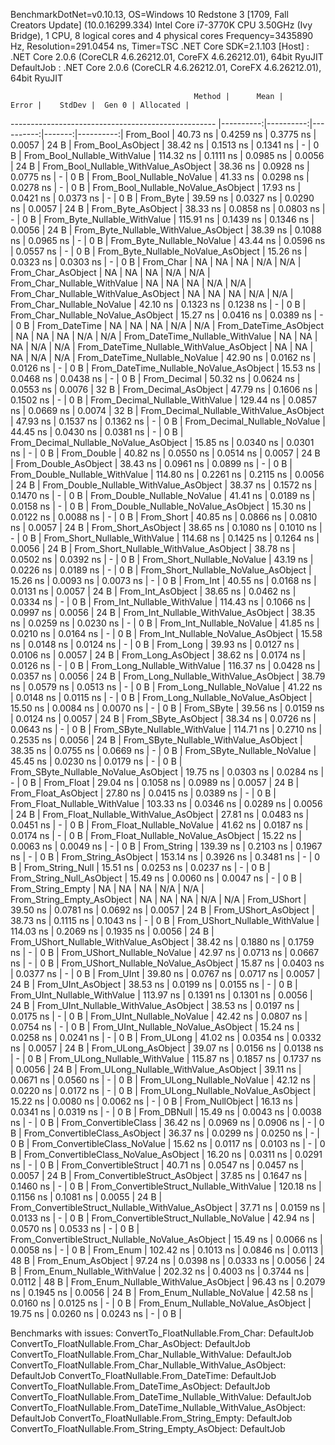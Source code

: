 
BenchmarkDotNet=v0.10.13, OS=Windows 10 Redstone 3 [1709, Fall Creators Update] (10.0.16299.334)
Intel Core i7-3770K CPU 3.50GHz (Ivy Bridge), 1 CPU, 8 logical cores and 4 physical cores
Frequency=3435890 Hz, Resolution=291.0454 ns, Timer=TSC
.NET Core SDK=2.1.103
  [Host]     : .NET Core 2.0.6 (CoreCLR 4.6.26212.01, CoreFX 4.6.26212.01), 64bit RyuJIT
  DefaultJob : .NET Core 2.0.6 (CoreCLR 4.6.26212.01, CoreFX 4.6.26212.01), 64bit RyuJIT


                                             Method |      Mean |     Error |    StdDev |  Gen 0 | Allocated |
--------------------------------------------------- |----------:|----------:|----------:|-------:|----------:|
                                          From_Bool |  40.73 ns | 0.4259 ns | 0.3775 ns | 0.0057 |      24 B |
                                 From_Bool_AsObject |  38.42 ns | 0.1513 ns | 0.1341 ns |      - |       0 B |
                       From_Bool_Nullable_WithValue | 114.32 ns | 0.1111 ns | 0.0985 ns | 0.0056 |      24 B |
              From_Bool_Nullable_WithValue_AsObject |  38.36 ns | 0.0928 ns | 0.0775 ns |      - |       0 B |
                         From_Bool_Nullable_NoValue |  41.33 ns | 0.0298 ns | 0.0278 ns |      - |       0 B |
                From_Bool_Nullable_NoValue_AsObject |  17.93 ns | 0.0421 ns | 0.0373 ns |      - |       0 B |
                                          From_Byte |  39.59 ns | 0.0327 ns | 0.0290 ns | 0.0057 |      24 B |
                                 From_Byte_AsObject |  38.33 ns | 0.0858 ns | 0.0803 ns |      - |       0 B |
                       From_Byte_Nullable_WithValue | 115.91 ns | 0.1439 ns | 0.1346 ns | 0.0056 |      24 B |
              From_Byte_Nullable_WithValue_AsObject |  38.39 ns | 0.1088 ns | 0.0965 ns |      - |       0 B |
                         From_Byte_Nullable_NoValue |  43.44 ns | 0.0596 ns | 0.0557 ns |      - |       0 B |
                From_Byte_Nullable_NoValue_AsObject |  15.26 ns | 0.0323 ns | 0.0303 ns |      - |       0 B |
                                          From_Char |        NA |        NA |        NA |    N/A |       N/A |
                                 From_Char_AsObject |        NA |        NA |        NA |    N/A |       N/A |
                       From_Char_Nullable_WithValue |        NA |        NA |        NA |    N/A |       N/A |
              From_Char_Nullable_WithValue_AsObject |        NA |        NA |        NA |    N/A |       N/A |
                         From_Char_Nullable_NoValue |  42.10 ns | 0.1323 ns | 0.1238 ns |      - |       0 B |
                From_Char_Nullable_NoValue_AsObject |  15.27 ns | 0.0416 ns | 0.0389 ns |      - |       0 B |
                                      From_DateTime |        NA |        NA |        NA |    N/A |       N/A |
                             From_DateTime_AsObject |        NA |        NA |        NA |    N/A |       N/A |
                   From_DateTime_Nullable_WithValue |        NA |        NA |        NA |    N/A |       N/A |
          From_DateTime_Nullable_WithValue_AsObject |        NA |        NA |        NA |    N/A |       N/A |
                     From_DateTime_Nullable_NoValue |  42.90 ns | 0.0162 ns | 0.0126 ns |      - |       0 B |
            From_DateTime_Nullable_NoValue_AsObject |  15.53 ns | 0.0468 ns | 0.0438 ns |      - |       0 B |
                                       From_Decimal |  50.32 ns | 0.0624 ns | 0.0553 ns | 0.0076 |      32 B |
                              From_Decimal_AsObject |  47.79 ns | 0.1606 ns | 0.1502 ns |      - |       0 B |
                    From_Decimal_Nullable_WithValue | 129.44 ns | 0.0857 ns | 0.0669 ns | 0.0074 |      32 B |
           From_Decimal_Nullable_WithValue_AsObject |  47.93 ns | 0.1537 ns | 0.1362 ns |      - |       0 B |
                      From_Decimal_Nullable_NoValue |  44.45 ns | 0.0430 ns | 0.0381 ns |      - |       0 B |
             From_Decimal_Nullable_NoValue_AsObject |  15.85 ns | 0.0340 ns | 0.0301 ns |      - |       0 B |
                                        From_Double |  40.82 ns | 0.0550 ns | 0.0514 ns | 0.0057 |      24 B |
                               From_Double_AsObject |  38.43 ns | 0.0961 ns | 0.0899 ns |      - |       0 B |
                     From_Double_Nullable_WithValue | 114.80 ns | 0.2261 ns | 0.2115 ns | 0.0056 |      24 B |
            From_Double_Nullable_WithValue_AsObject |  38.37 ns | 0.1572 ns | 0.1470 ns |      - |       0 B |
                       From_Double_Nullable_NoValue |  41.41 ns | 0.0189 ns | 0.0158 ns |      - |       0 B |
              From_Double_Nullable_NoValue_AsObject |  15.30 ns | 0.0122 ns | 0.0088 ns |      - |       0 B |
                                         From_Short |  40.85 ns | 0.0866 ns | 0.0810 ns | 0.0057 |      24 B |
                                From_Short_AsObject |  38.65 ns | 0.1080 ns | 0.1010 ns |      - |       0 B |
                      From_Short_Nullable_WithValue | 114.68 ns | 0.1425 ns | 0.1264 ns | 0.0056 |      24 B |
             From_Short_Nullable_WithValue_AsObject |  38.78 ns | 0.0502 ns | 0.0392 ns |      - |       0 B |
                        From_Short_Nullable_NoValue |  43.19 ns | 0.0226 ns | 0.0189 ns |      - |       0 B |
               From_Short_Nullable_NoValue_AsObject |  15.26 ns | 0.0093 ns | 0.0073 ns |      - |       0 B |
                                           From_Int |  40.55 ns | 0.0168 ns | 0.0131 ns | 0.0057 |      24 B |
                                  From_Int_AsObject |  38.65 ns | 0.0462 ns | 0.0334 ns |      - |       0 B |
                        From_Int_Nullable_WithValue | 114.43 ns | 0.1066 ns | 0.0997 ns | 0.0056 |      24 B |
               From_Int_Nullable_WithValue_AsObject |  38.35 ns | 0.0259 ns | 0.0230 ns |      - |       0 B |
                          From_Int_Nullable_NoValue |  41.85 ns | 0.0210 ns | 0.0164 ns |      - |       0 B |
                 From_Int_Nullable_NoValue_AsObject |  15.58 ns | 0.0148 ns | 0.0124 ns |      - |       0 B |
                                          From_Long |  39.93 ns | 0.0127 ns | 0.0106 ns | 0.0057 |      24 B |
                                 From_Long_AsObject |  38.62 ns | 0.0174 ns | 0.0126 ns |      - |       0 B |
                       From_Long_Nullable_WithValue | 116.37 ns | 0.0428 ns | 0.0357 ns | 0.0056 |      24 B |
              From_Long_Nullable_WithValue_AsObject |  38.79 ns | 0.0579 ns | 0.0513 ns |      - |       0 B |
                         From_Long_Nullable_NoValue |  41.22 ns | 0.0148 ns | 0.0115 ns |      - |       0 B |
                From_Long_Nullable_NoValue_AsObject |  15.50 ns | 0.0084 ns | 0.0070 ns |      - |       0 B |
                                         From_SByte |  39.56 ns | 0.0159 ns | 0.0124 ns | 0.0057 |      24 B |
                                From_SByte_AsObject |  38.34 ns | 0.0726 ns | 0.0643 ns |      - |       0 B |
                      From_SByte_Nullable_WithValue | 114.71 ns | 0.2710 ns | 0.2535 ns | 0.0056 |      24 B |
             From_SByte_Nullable_WithValue_AsObject |  38.35 ns | 0.0755 ns | 0.0669 ns |      - |       0 B |
                        From_SByte_Nullable_NoValue |  45.45 ns | 0.0230 ns | 0.0179 ns |      - |       0 B |
               From_SByte_Nullable_NoValue_AsObject |  19.75 ns | 0.0303 ns | 0.0284 ns |      - |       0 B |
                                         From_Float |  29.04 ns | 0.1058 ns | 0.0989 ns | 0.0057 |      24 B |
                                From_Float_AsObject |  27.80 ns | 0.0415 ns | 0.0389 ns |      - |       0 B |
                      From_Float_Nullable_WithValue | 103.33 ns | 0.0346 ns | 0.0289 ns | 0.0056 |      24 B |
             From_Float_Nullable_WithValue_AsObject |  27.81 ns | 0.0483 ns | 0.0451 ns |      - |       0 B |
                        From_Float_Nullable_NoValue |  41.62 ns | 0.0187 ns | 0.0174 ns |      - |       0 B |
               From_Float_Nullable_NoValue_AsObject |  15.22 ns | 0.0063 ns | 0.0049 ns |      - |       0 B |
                                        From_String | 139.39 ns | 0.2103 ns | 0.1967 ns |      - |       0 B |
                               From_String_AsObject | 153.14 ns | 0.3926 ns | 0.3481 ns |      - |       0 B |
                                   From_String_Null |  15.51 ns | 0.0253 ns | 0.0237 ns |      - |       0 B |
                          From_String_Null_AsObject |  15.49 ns | 0.0060 ns | 0.0047 ns |      - |       0 B |
                                  From_String_Empty |        NA |        NA |        NA |    N/A |       N/A |
                         From_String_Empty_AsObject |        NA |        NA |        NA |    N/A |       N/A |
                                        From_UShort |  39.50 ns | 0.0781 ns | 0.0692 ns | 0.0057 |      24 B |
                               From_UShort_AsObject |  38.73 ns | 0.1115 ns | 0.1043 ns |      - |       0 B |
                     From_UShort_Nullable_WithValue | 114.03 ns | 0.2069 ns | 0.1935 ns | 0.0056 |      24 B |
            From_UShort_Nullable_WithValue_AsObject |  38.42 ns | 0.1880 ns | 0.1759 ns |      - |       0 B |
                       From_UShort_Nullable_NoValue |  42.97 ns | 0.0713 ns | 0.0667 ns |      - |       0 B |
              From_UShort_Nullable_NoValue_AsObject |  15.87 ns | 0.0403 ns | 0.0377 ns |      - |       0 B |
                                          From_UInt |  39.80 ns | 0.0767 ns | 0.0717 ns | 0.0057 |      24 B |
                                 From_UInt_AsObject |  38.53 ns | 0.0199 ns | 0.0155 ns |      - |       0 B |
                       From_UInt_Nullable_WithValue | 113.97 ns | 0.1391 ns | 0.1301 ns | 0.0056 |      24 B |
              From_UInt_Nullable_WithValue_AsObject |  38.53 ns | 0.0197 ns | 0.0175 ns |      - |       0 B |
                         From_UInt_Nullable_NoValue |  42.42 ns | 0.0807 ns | 0.0754 ns |      - |       0 B |
                From_UInt_Nullable_NoValue_AsObject |  15.24 ns | 0.0258 ns | 0.0241 ns |      - |       0 B |
                                         From_ULong |  41.02 ns | 0.0354 ns | 0.0332 ns | 0.0057 |      24 B |
                                From_ULong_AsObject |  39.07 ns | 0.0156 ns | 0.0138 ns |      - |       0 B |
                      From_ULong_Nullable_WithValue | 115.87 ns | 0.1857 ns | 0.1737 ns | 0.0056 |      24 B |
             From_ULong_Nullable_WithValue_AsObject |  39.11 ns | 0.0671 ns | 0.0560 ns |      - |       0 B |
                        From_ULong_Nullable_NoValue |  42.12 ns | 0.0220 ns | 0.0172 ns |      - |       0 B |
               From_ULong_Nullable_NoValue_AsObject |  15.22 ns | 0.0080 ns | 0.0062 ns |      - |       0 B |
                                    From_NullObject |  16.13 ns | 0.0341 ns | 0.0319 ns |      - |       0 B |
                                        From_DBNull |  15.49 ns | 0.0043 ns | 0.0038 ns |      - |       0 B |
                              From_ConvertibleClass |  36.42 ns | 0.0969 ns | 0.0906 ns |      - |       0 B |
                     From_ConvertibleClass_AsObject |  36.37 ns | 0.0299 ns | 0.0250 ns |      - |       0 B |
                      From_ConvertibleClass_NoValue |  15.62 ns | 0.0117 ns | 0.0103 ns |      - |       0 B |
             From_ConvertibleClass_NoValue_AsObject |  16.20 ns | 0.0311 ns | 0.0291 ns |      - |       0 B |
                             From_ConvertibleStruct |  40.71 ns | 0.0547 ns | 0.0457 ns | 0.0057 |      24 B |
                    From_ConvertibleStruct_AsObject |  37.85 ns | 0.1647 ns | 0.1460 ns |      - |       0 B |
          From_ConvertibleStruct_Nullable_WithValue | 120.18 ns | 0.1156 ns | 0.1081 ns | 0.0055 |      24 B |
 From_ConvertibleStruct_Nullable_WithValue_AsObject |  37.71 ns | 0.0159 ns | 0.0133 ns |      - |       0 B |
            From_ConvertibleStruct_Nullable_NoValue |  42.94 ns | 0.0570 ns | 0.0533 ns |      - |       0 B |
   From_ConvertibleStruct_Nullable_NoValue_AsObject |  15.49 ns | 0.0066 ns | 0.0058 ns |      - |       0 B |
                                          From_Enum | 102.42 ns | 0.1013 ns | 0.0846 ns | 0.0113 |      48 B |
                                 From_Enum_AsObject |  97.24 ns | 0.0398 ns | 0.0333 ns | 0.0056 |      24 B |
                       From_Enum_Nullable_WithValue | 202.32 ns | 0.4003 ns | 0.3744 ns | 0.0112 |      48 B |
              From_Enum_Nullable_WithValue_AsObject |  96.43 ns | 0.2079 ns | 0.1945 ns | 0.0056 |      24 B |
                         From_Enum_Nullable_NoValue |  42.58 ns | 0.0160 ns | 0.0125 ns |      - |       0 B |
                From_Enum_Nullable_NoValue_AsObject |  19.75 ns | 0.0260 ns | 0.0243 ns |      - |       0 B |

Benchmarks with issues:
  ConvertTo_FloatNullable.From_Char: DefaultJob
  ConvertTo_FloatNullable.From_Char_AsObject: DefaultJob
  ConvertTo_FloatNullable.From_Char_Nullable_WithValue: DefaultJob
  ConvertTo_FloatNullable.From_Char_Nullable_WithValue_AsObject: DefaultJob
  ConvertTo_FloatNullable.From_DateTime: DefaultJob
  ConvertTo_FloatNullable.From_DateTime_AsObject: DefaultJob
  ConvertTo_FloatNullable.From_DateTime_Nullable_WithValue: DefaultJob
  ConvertTo_FloatNullable.From_DateTime_Nullable_WithValue_AsObject: DefaultJob
  ConvertTo_FloatNullable.From_String_Empty: DefaultJob
  ConvertTo_FloatNullable.From_String_Empty_AsObject: DefaultJob
